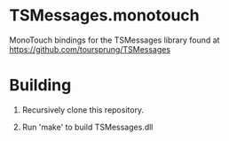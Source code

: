 TSMessages.monotouch
====================

MonoTouch bindings for the TSMessages library found at https://github.com/toursprung/TSMessages


Building
========

1) Recursively clone this repository.

2) Run 'make' to build TSMessages.dll
